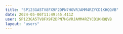 ```yaml
---
title: "SP123GA5TV8FX9F2DPN7HGVRJAMM4RZYCD1KHQQVB"
date: 2024-05-06T11:49:45.411Z
user: SP123GA5TV8FX9F2DPN7HGVRJAMM4RZYCD1KHQQVB
layout: "users"
---
```

    